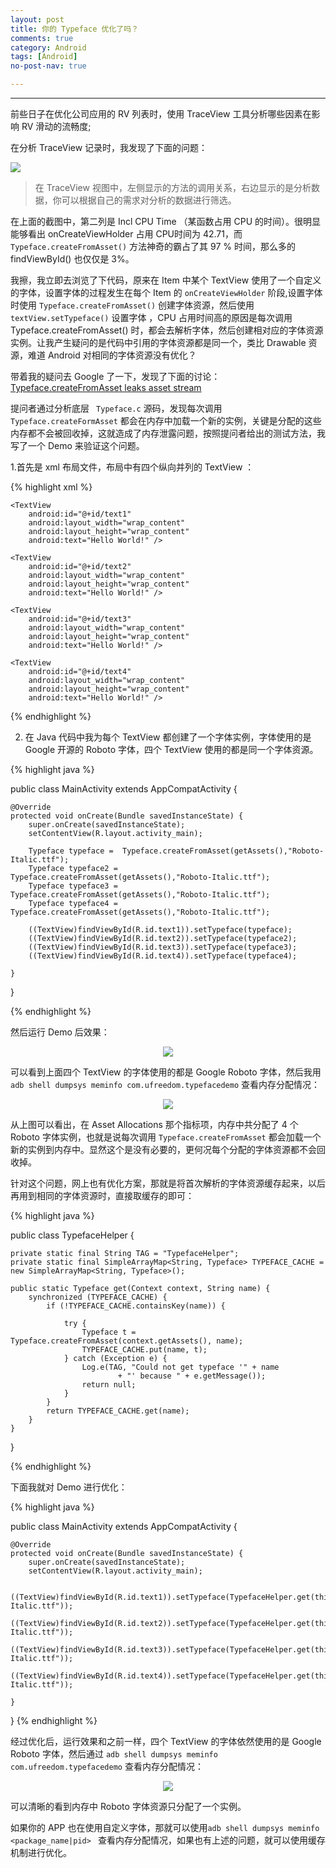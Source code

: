 ```yaml
---
layout: post
title: 你的 Typeface 优化了吗？
comments: true
category: Android
tags: [Android]
no-post-nav: true

---
```


------

前些日子在优化公司应用的 RV 列表时，使用 TraceView 工具分析哪些因素在影响 RV 滑动的流畅度;

在分析 TraceView 记录时，我发现了下面的问题：

![](http://upload-images.jianshu.io/upload_images/1721932-9858cd5dfea1357d.png?imageMogr2/auto-orient/strip%7CimageView2/2/w/1240)

> 在 TraceView 视图中，左侧显示的方法的调用关系，右边显示的是分析数据，你可以根据自己的需求对分析的数据进行筛选。


在上面的截图中，第二列是 Incl CPU Time （某函数占用 CPU 的时间）。很明显能够看出 onCreateViewHolder 占用 CPU时间为 42.71，而 ```Typeface.createFromAsset()``` 方法神奇的霸占了其 97 %  时间，那么多的 findViewById() 也仅仅是 3%。

我擦，我立即去浏览了下代码，原来在 Item 中某个 TextView 使用了一个自定义的字体，设置字体的过程发生在每个 Item 的 ```onCreateViewHolder``` 阶段,设置字体时使用 ```Typeface.createFromAsset()``` 创建字体资源，然后使用 ```textView.setTypeface()``` 设置字体 ，CPU 占用时间高的原因是每次调用 Typeface.createFromAsset() 时，都会去解析字体，然后创建相对应的字体资源实例。让我产生疑问的是代码中引用的字体资源都是同一个，类比 Drawable 资源，难道 Android 对相同的字体资源没有优化？

带着我的疑问去 Google 了一下，发现了下面的讨论：
[Typeface.createFromAsset leaks asset stream](https://code.google.com/p/android/issues/detail?id=9904)

提问者通过分析底层 ``` Typeface.c```  源码，发现每次调用 ```Typeface.createFormAsset``` 都会在内存中加载一个新的实例，关键是分配的这些内存都不会被回收掉，这就造成了内存泄露问题，按照提问者给出的测试方法，我写了一个 Demo 来验证这个问题。

1.首先是 xml 布局文件，布局中有四个纵向并列的 TextView ：

{% highlight xml %}
<LinearLayout xmlns:android="http://schemas.android.com/apk/res/android"
    xmlns:tools="http://schemas.android.com/tools"
    android:id="@+id/activity_main"
    android:layout_width="match_parent"
    android:layout_height="match_parent"
    android:orientation="vertical"
    android:paddingLeft="@dimen/activity_horizontal_margin"
    android:paddingRight="@dimen/activity_horizontal_margin"
    android:paddingTop="@dimen/activity_vertical_margin"
    tools:context="com.ufreedom.typefacedemo.MainActivity">

    <TextView
        android:id="@+id/text1"
        android:layout_width="wrap_content"
        android:layout_height="wrap_content"
        android:text="Hello World!" />

    <TextView
        android:id="@+id/text2"
        android:layout_width="wrap_content"
        android:layout_height="wrap_content"
        android:text="Hello World!" />

    <TextView
        android:id="@+id/text3"
        android:layout_width="wrap_content"
        android:layout_height="wrap_content"
        android:text="Hello World!" />

    <TextView
        android:id="@+id/text4"
        android:layout_width="wrap_content"
        android:layout_height="wrap_content"
        android:text="Hello World!" />

</LinearLayout>

{% endhighlight %}



2. 在  Java 代码中我为每个 TextView 都创建了一个字体实例，字体使用的是 Google 开源的 Roboto 字体，四个 TextView 使用的都是同一个字体资源。

{% highlight java %}

public class MainActivity extends AppCompatActivity {

    @Override
    protected void onCreate(Bundle savedInstanceState) {
        super.onCreate(savedInstanceState);
        setContentView(R.layout.activity_main);

        Typeface typeface =  Typeface.createFromAsset(getAssets(),"Roboto-Italic.ttf");
        Typeface typeface2 =  Typeface.createFromAsset(getAssets(),"Roboto-Italic.ttf");
        Typeface typeface3 =  Typeface.createFromAsset(getAssets(),"Roboto-Italic.ttf");
        Typeface typeface4 =  Typeface.createFromAsset(getAssets(),"Roboto-Italic.ttf");

        ((TextView)findViewById(R.id.text1)).setTypeface(typeface);
        ((TextView)findViewById(R.id.text2)).setTypeface(typeface2);
        ((TextView)findViewById(R.id.text3)).setTypeface(typeface3);
        ((TextView)findViewById(R.id.text4)).setTypeface(typeface4);

    }
}

{% endhighlight %}


然后运行 Demo 后效果：

<div align="center">
 <img src="http://upload-images.jianshu.io/upload_images/1721932-50d6274357d54267.png?imageMogr2/auto-orient/strip%7CimageView2/2/w/1240"  />
</div>


可以看到上面四个 TextView 的字体使用的都是 Google  Roboto 字体，然后我用 ``` adb shell dumpsys meminfo com.ufreedom.typefacedemo ``` 查看内存分配情况：

<div align="center">
 <img src="http://upload-images.jianshu.io/upload_images/1721932-010029aabac63062.png?imageMogr2/auto-orient/strip%7CimageView2/2/w/1240"  />
</div>


从上图可以看出，在 Asset Allocations 那个指标项，内存中共分配了 4 个 Roboto 字体实例，也就是说每次调用 ```Typeface.createFromAsset```  都会加载一个新的实例到内存中。显然这个是没有必要的，更何况每个分配的字体资源都不会回收掉。

针对这个问题，网上也有优化方案，那就是将首次解析的字体资源缓存起来，以后再用到相同的字体资源时，直接取缓存的即可：

{% highlight java %}

public class TypefaceHelper {

    private static final String TAG = "TypefaceHelper";
    private static final SimpleArrayMap<String, Typeface> TYPEFACE_CACHE = new SimpleArrayMap<String, Typeface>();

    public static Typeface get(Context context, String name) {
        synchronized (TYPEFACE_CACHE) {
            if (!TYPEFACE_CACHE.containsKey(name)) {

                try {
                    Typeface t = Typeface.createFromAsset(context.getAssets(), name);
                    TYPEFACE_CACHE.put(name, t);
                } catch (Exception e) {
                    Log.e(TAG, "Could not get typeface '" + name
                            + "' because " + e.getMessage());
                    return null;
                }
            }
            return TYPEFACE_CACHE.get(name);
        }
    }
}

{% endhighlight %}


下面我就对 Demo 进行优化：

{% highlight java %}

public class MainActivity extends AppCompatActivity {

    @Override
    protected void onCreate(Bundle savedInstanceState) {
        super.onCreate(savedInstanceState);
        setContentView(R.layout.activity_main);

        ((TextView)findViewById(R.id.text1)).setTypeface(TypefaceHelper.get(this,"Roboto-Italic.ttf"));
        ((TextView)findViewById(R.id.text2)).setTypeface(TypefaceHelper.get(this,"Roboto-Italic.ttf"));
        ((TextView)findViewById(R.id.text3)).setTypeface(TypefaceHelper.get(this,"Roboto-Italic.ttf"));
        ((TextView)findViewById(R.id.text4)).setTypeface(TypefaceHelper.get(this,"Roboto-Italic.ttf"));

    }
}
{% endhighlight %}

经过优化后，运行效果和之前一样，四个 TextView 的字体依然使用的是 Google  Roboto 字体，然后通过 ``` adb shell dumpsys meminfo com.ufreedom.typefacedemo ``` 查看内存分配情况：

<div align="center">
 <img src="http://upload-images.jianshu.io/upload_images/1721932-a565f229aeb39af4.png?imageMogr2/auto-orient/strip%7CimageView2/2/w/1240"  />
</div>

可以清晰的看到内存中 Roboto 字体资源只分配了一个实例。

如果你的 APP 也在使用自定义字体，那就可以使用``` adb shell dumpsys meminfo <package_name|pid>  ``` 查看内存分配情况，如果也有上述的问题，就可以使用缓存机制进行优化。
